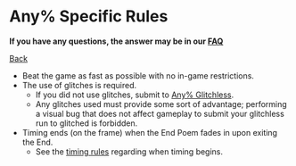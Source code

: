 # Any% Specific Rules

**If you have any questions, the answer may be in our
[FAQ](https://www.speedrun.com/mcbe/thread/vdv9t)**

[Back](../README.md)

* Beat the game as fast as possible with no in-game restrictions.
* The use of glitches is required.
	- If you did not use glitches, submit to
	[Any% Glitchless](./any-glitchless.md).
	- Any glitches used must provide some sort of advantage; performing a
	visual bug that does not affect gameplay to submit your glitchless run
	to glitched is forbidden.
* Timing ends (on the frame) when the End Poem fades in upon exiting the End.
	- See the [timing rules](../global/README.md#timing-rules) regarding
	when timing begins.
